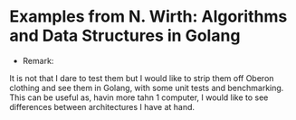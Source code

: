 # Examples from N. Wirth: Algorithms and Data Structures in Golang

* Remark:

It is not that I dare to test them but I would like to strip them
off Oberon clothing and see them in Golang, with some unit tests
and benchmarking. This can be useful as, havin more tahn 1 computer,
I would like to see differences between architectures I have at hand.

